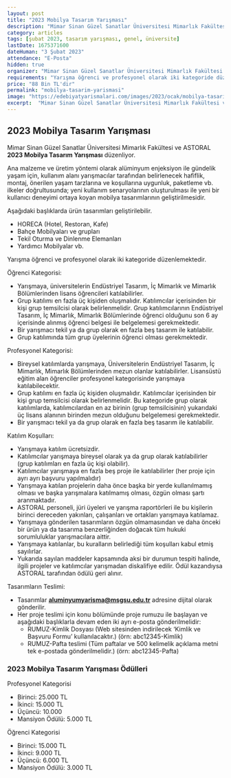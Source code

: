 ```yaml
---
layout: post
title: "2023 Mobilya Tasarım Yarışması"
description: "Mimar Sinan Güzel Sanatlar Üniversitesi Mimarlık Fakültesi ve ASTORAL '2023 Mobilya Tasarım Yarışması' düzenliyor."
category: articles
tags: [şubat 2023, tasarım yarışması, genel, üniversite]
lastDate: 1675371600
dateHuman: "3 Şubat 2023"
attendance: "E-Posta"
hidden: true
organizer: "Mimar Sinan Güzel Sanatlar Üniversitesi Mimarlık Fakültesi ve ASTORAL"
requirements: "Yarışma öğrenci ve profesyonel olarak iki kategoride düzenlemektedir."
price: "88 Bin TL'dir"
permalink: "mobilya-tasarim-yarismasi"
image: "https://edebiyatyarismalari.com/images/2023/ocak/mobilya-tasarim-yarismasi.jpg"
excerpt:  "Mimar Sinan Güzel Sanatlar Üniversitesi Mimarlık Fakültesi ve ASTORAL <strong> 2023 Mobilya Tasarım Yarışması </strong> düzenliyor."
---
```


## 2023 Mobilya Tasarım Yarışması
Mimar Sinan Güzel Sanatlar Üniversitesi Mimarlık Fakültesi ve ASTORAL **2023 Mobilya Tasarım Yarışması** düzenliyor.  

Ana malzeme ve üretim yöntemi olarak alüminyum enjeksiyon ile gündelik yaşam için, kullanım alanı yarışmacılar tarafından belirlenecek hafiflik, montaj, önerilen yaşam tarzlarına ve koşullarına uygunluk, paketleme vb. ilkeler doğrultusunda; yeni kullanım senaryolarının oluşturulması ile yeni bir kullanıcı deneyimi ortaya koyan mobilya tasarımlarının geliştirilmesidir.

Aşağıdaki başlıklarda ürün tasarımları geliştirilebilir.
- HORECA (Hotel, Restoran, Kafe)
- Bahçe Mobilyaları ve grupları
- Tekil Oturma ve Dinlenme Elemanları
- Yardımcı Mobilyalar vb.


Yarışma öğrenci ve profesyonel olarak iki kategoride düzenlemektedir.

Öğrenci Kategorisi:
- Yarışmaya, üniversitelerin Endüstriyel Tasarım, İç Mimarlık ve Mimarlık Bölümlerinden lisans öğrencileri katılabilirler.
- Grup katılımı en fazla üç kişiden oluşmalıdır. Katılımcılar içerisinden bir kişi grup temsilcisi olarak belirlenmelidir. Grup katılımcılarının Endüstriyel Tasarım, İç Mimarlık, Mimarlık Bölümlerinde öğrenci olduğunu son 6 ay içerisinde alınmış öğrenci belgesi ile belgelemesi gerekmektedir.
- Bir yarışmacı tekil ya da grup olarak en fazla beş tasarım ile katılabilir.
- Grup katılımında tüm grup üyelerinin öğrenci olması gerekmektedir.

Profesyonel Kategorisi:
- Bireysel katılımlarda yarışmaya, Üniversitelerin Endüstriyel Tasarım, İç Mimarlık, Mimarlık Bölümlerinden mezun olanlar katılabilirler. Lisansüstü eğitim alan öğrenciler profesyonel kategorisinde yarışmaya katılabilecektir.
- Grup katılımı en fazla üç kişiden oluşmalıdır. Katılımcılar içerisinden bir kişi grup temsilcisi olarak belirlenmelidir. Bu kategoride grup olarak katılımlarda, katılımcılardan en az birinin (grup temsilcisinin) yukarıdaki üç lisans alanının birinden mezun olduğunu belgelemesi gerekmektedir.
- Bir yarışmacı tekil ya da grup olarak en fazla beş tasarım ile katılabilir.

Katılım Koşulları:
- Yarışmaya katılım ücretsizdir.
- Katılımcılar yarışmaya bireysel olarak ya da grup olarak katılabilirler (grup katılımları en fazla üç kişi olabilir).
- Katılımcılar yarışmaya en fazla beş proje ile katılabilirler (her proje için ayrı ayrı başvuru yapılmalıdır)
- Yarışmaya katılan projelerin daha önce başka bir yerde kullanılmamış olması ve başka yarışmalara katılmamış olması, özgün olması şartı aranmaktadır.
- ASTORAL personeli, jüri üyeleri ve yarışma raportörleri ile bu kişilerin birinci dereceden yakınları, çalışanları ve ortakları yarışmaya katılamaz.
- Yarışmaya gönderilen tasarımların özgün olmamasından ve daha önceki bir ürün ya da tasarıma benzerliğinden doğacak tüm hukuki sorumluluklar yarışmacılara aittir.
- Yarışmaya katılanlar, bu kuralların belirlediği tüm koşulları kabul etmiş sayılırlar.
- Yukarıda sayılan maddeler kapsamında aksi bir durumun tespiti halinde, ilgili projeler ve katılımcılar yarışmadan diskalifiye edilir. Ödül kazandıysa ASTORAL tarafından ödülü geri alınır.

Tasarımların Teslimi:
- Tasarımlar **aluminyumyarisma@msgsu.edu.tr** adresine dijital olarak gönderilir.
- Her proje teslimi için konu bölümünde proje rumuzu ile başlayan ve aşağıdaki başlıklarla devam eden iki ayrı e-posta gönderilmelidir:
    - RUMUZ-Kimlik Dosyası (Web sitesinden indirilecek ‘Kimlik ve Başvuru Formu’ kullanılacaktır.) (örn: abc12345-Kimlik)
    - RUMUZ-Pafta teslimi (Tüm paftalar ve 500 kelimelik açıklama metni tek e-postada gönderilmelidir.) (örn: abc12345-Pafta)


### 2023 Mobilya Tasarım Yarışması Ödülleri
Profesyonel Kategorisi
- Birinci: 25.000 TL
- İkinci: 15.000 TL
- Üçüncü: 10.000
- Mansiyon Ödülü: 5.000 TL

Öğrenci Kategorisi
- Birinci: 15.000 TL
- İkinci: 9.000 TL
- Üçüncü: 6.000 TL
- Mansiyon Ödülü: 3.000 TL